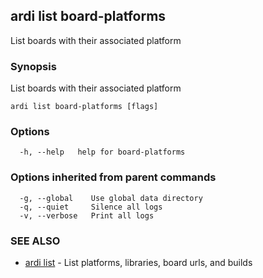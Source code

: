 ## ardi list board-platforms

List boards with their associated platform

### Synopsis


List boards with their associated platform

```
ardi list board-platforms [flags]
```

### Options

```
  -h, --help   help for board-platforms
```

### Options inherited from parent commands

```
  -g, --global    Use global data directory
  -q, --quiet     Silence all logs
  -v, --verbose   Print all logs
```

### SEE ALSO

* [ardi list](ardi_list.md)	 - List platforms, libraries, board urls, and builds

